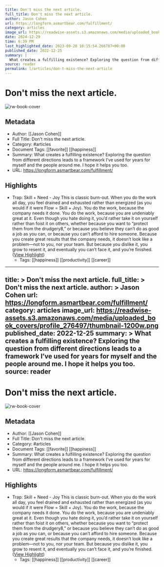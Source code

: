 ```yaml
---
title: Don't miss the next article.
full_title: Don't miss the next article.
author: Jason Cohen
url: https://longform.asmartbear.com/fulfillment/
category: articles
image_url: https://readwise-assets.s3.amazonaws.com/media/uploaded_book_covers/profile_276497/thumbnail-1200w.png
date: 2024-12-29
time: 6:39 PM
last_highlighted_date: 2023-09-20 10:15:54.266787+00:00
published_date: 2022-12-25
summary: |
  What creates a fulfilling existence? Exploring the question from different directions leads to a framework I’ve used for years for myself and the people around me. I hope it helps you too.
source: reader
permalink: l/articles/don-t-miss-the-next-article
---
```

# Don't miss the next article.

![rw-book-cover](https://readwise-assets.s3.amazonaws.com/media/uploaded_book_covers/profile_276497/thumbnail-1200w.png)

## Metadata
- Author: [[Jason Cohen]]
- Full Title: Don't miss the next article.
- Category: #articles
- Document Tags: [[favorite]] [[happiness]] 
- Summary: What creates a fulfilling existence? Exploring the question from different directions leads to a framework I’ve used for years for myself and the people around me. I hope it helps you too.
- URL: https://longform.asmartbear.com/fulfillment/

## Highlights
- Trap: Skill + Need - Joy
  This is classic burn-out. When you do the work all day, you feel drained and exhausted rather than energized (as you would if it were Flow = Skill + Joy). You do the work, because the company needs it done. You do the work, because you are undeniably great at it. Even though you hate doing it, you’d rather take it on yourself rather than foist it on others, whether because you want to “protect them from the drudgery8,” or because you believe they can’t do as good a job as you can, or because you can’t afford to hire someone. Because you create great results that the company needs, it doesn’t look like a problem—not to you, nor your team. But because you dislike it, you grow to resent it, and eventually you can’t face it, and you’re finished. ([View Highlight](https://read.readwise.io/read/01has1dkjq10gkjkvef2atta3z))
    - Tags: [[happiness]] [[productivity]] [[career]] 


---
title: >
  Don't miss the next article.
full_title: >
  Don't miss the next article.
author: >
  Jason Cohen
url: https://longform.asmartbear.com/fulfillment/
category: articles
image_url: https://readwise-assets.s3.amazonaws.com/media/uploaded_book_covers/profile_276497/thumbnail-1200w.png
published_date: 2022-12-25
summary: >
  What creates a fulfilling existence? Exploring the question from different directions leads to a framework I’ve used for years for myself and the people around me. I hope it helps you too.
source: reader
---
# Don't miss the next article.

![rw-book-cover](https://readwise-assets.s3.amazonaws.com/media/uploaded_book_covers/profile_276497/thumbnail-1200w.png)

## Metadata
- Author: [[Jason Cohen]]
- Full Title: Don't miss the next article.
- Category: #articles
- Document Tags: [[favorite]] [[happiness]] 
- Summary: What creates a fulfilling existence? Exploring the question from different directions leads to a framework I’ve used for years for myself and the people around me. I hope it helps you too.
- URL: https://longform.asmartbear.com/fulfillment/

## Highlights
- Trap: Skill + Need - Joy
  This is classic burn-out. When you do the work all day, you feel drained and exhausted rather than energized (as you would if it were Flow = Skill + Joy). You do the work, because the company needs it done. You do the work, because you are undeniably great at it. Even though you hate doing it, you’d rather take it on yourself rather than foist it on others, whether because you want to “protect them from the drudgery8,” or because you believe they can’t do as good a job as you can, or because you can’t afford to hire someone. Because you create great results that the company needs, it doesn’t look like a problem—not to you, nor your team. But because you dislike it, you grow to resent it, and eventually you can’t face it, and you’re finished. ([View Highlight](https://read.readwise.io/read/01has1dkjq10gkjkvef2atta3z))
    - Tags: [[happiness]] [[productivity]] [[career]] 


